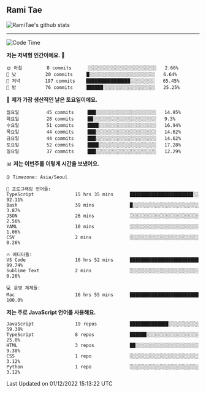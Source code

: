 ## Rami Tae

![RamiTae's github stats](https://github-readme-stats.vercel.app/api?username=RamiTae&show_icons=true&theme=tokyonight)

---
<!--START_SECTION:waka-->
![Code Time](http://img.shields.io/badge/Code%20Time-566%20hrs%2016%20mins-blue)

**저는 저녁형 인간이에요. 🦉** 

```text
🌞 아침         8 commits      ░░░░░░░░░░░░░░░░░░░░░░░░░   2.66% 
🌆 낮　         20 commits     █░░░░░░░░░░░░░░░░░░░░░░░░   6.64% 
🌃 저녁         197 commits    ████████████████░░░░░░░░░   65.45% 
🌙 밤　         76 commits     ██████░░░░░░░░░░░░░░░░░░░   25.25%

```
📅 **제가 가장 생산적인 날은 토요일이에요.** 

```text
월요일          45 commits     ███░░░░░░░░░░░░░░░░░░░░░░   14.95% 
화요일          28 commits     ██░░░░░░░░░░░░░░░░░░░░░░░   9.3% 
수요일          51 commits     ████░░░░░░░░░░░░░░░░░░░░░   16.94% 
목요일          44 commits     ███░░░░░░░░░░░░░░░░░░░░░░   14.62% 
금요일          44 commits     ███░░░░░░░░░░░░░░░░░░░░░░   14.62% 
토요일          52 commits     ████░░░░░░░░░░░░░░░░░░░░░   17.28% 
일요일          37 commits     ███░░░░░░░░░░░░░░░░░░░░░░   12.29%

```


📊 **저는 이번주를 이렇게 시간을 보냈어요.** 

```text
⌚︎ Timezone: Asia/Seoul

💬 프로그래밍 언어들: 
TypeScript               15 hrs 35 mins      ███████████████████████░░   92.11% 
Bash                     39 mins             █░░░░░░░░░░░░░░░░░░░░░░░░   3.87% 
JSON                     26 mins             ░░░░░░░░░░░░░░░░░░░░░░░░░   2.56% 
YAML                     10 mins             ░░░░░░░░░░░░░░░░░░░░░░░░░   1.06% 
CSV                      2 mins              ░░░░░░░░░░░░░░░░░░░░░░░░░   0.26%

🔥 에디터들: 
VS Code                  16 hrs 52 mins      █████████████████████████   99.74% 
Sublime Text             2 mins              ░░░░░░░░░░░░░░░░░░░░░░░░░   0.26%

💻 운영 체제들: 
Mac                      16 hrs 55 mins      █████████████████████████   100.0%

```

**저는 주로 JavaScript 언어를 사용해요.** 

```text
JavaScript               19 repos            ██████████████░░░░░░░░░░░   59.38% 
TypeScript               8 repos             ██████░░░░░░░░░░░░░░░░░░░   25.0% 
HTML                     3 repos             ██░░░░░░░░░░░░░░░░░░░░░░░   9.38% 
CSS                      1 repo              ░░░░░░░░░░░░░░░░░░░░░░░░░   3.12% 
Python                   1 repo              ░░░░░░░░░░░░░░░░░░░░░░░░░   3.12%

```



 Last Updated on 01/12/2022 15:13:22 UTC
<!--END_SECTION:waka-->
